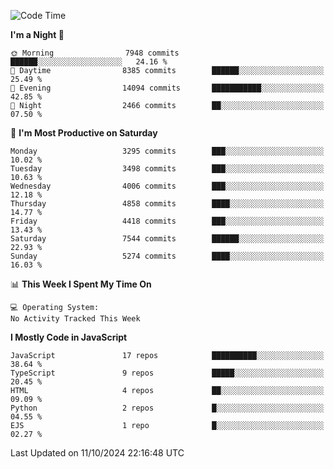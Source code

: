 <!--START_SECTION:waka-->
![Code Time](http://img.shields.io/badge/Code%20Time-3%2C337%20hrs%2038%20mins-blue)

**I'm a Night 🦉** 

```text
🌞 Morning                7948 commits        ██████░░░░░░░░░░░░░░░░░░░   24.16 % 
🌆 Daytime                8385 commits        ██████░░░░░░░░░░░░░░░░░░░   25.49 % 
🌃 Evening                14094 commits       ███████████░░░░░░░░░░░░░░   42.85 % 
🌙 Night                  2466 commits        ██░░░░░░░░░░░░░░░░░░░░░░░   07.50 % 
```
📅 **I'm Most Productive on Saturday** 

```text
Monday                   3295 commits        ███░░░░░░░░░░░░░░░░░░░░░░   10.02 % 
Tuesday                  3498 commits        ███░░░░░░░░░░░░░░░░░░░░░░   10.63 % 
Wednesday                4006 commits        ███░░░░░░░░░░░░░░░░░░░░░░   12.18 % 
Thursday                 4858 commits        ████░░░░░░░░░░░░░░░░░░░░░   14.77 % 
Friday                   4418 commits        ███░░░░░░░░░░░░░░░░░░░░░░   13.43 % 
Saturday                 7544 commits        ██████░░░░░░░░░░░░░░░░░░░   22.93 % 
Sunday                   5274 commits        ████░░░░░░░░░░░░░░░░░░░░░   16.03 % 
```


📊 **This Week I Spent My Time On** 

```text
💻 Operating System: 
No Activity Tracked This Week
```

**I Mostly Code in JavaScript** 

```text
JavaScript               17 repos            ██████████░░░░░░░░░░░░░░░   38.64 % 
TypeScript               9 repos             █████░░░░░░░░░░░░░░░░░░░░   20.45 % 
HTML                     4 repos             ██░░░░░░░░░░░░░░░░░░░░░░░   09.09 % 
Python                   2 repos             █░░░░░░░░░░░░░░░░░░░░░░░░   04.55 % 
EJS                      1 repo              █░░░░░░░░░░░░░░░░░░░░░░░░   02.27 % 
```




 Last Updated on 11/10/2024 22:16:48 UTC
<!--END_SECTION:waka-->

<!--
**likaiqiang/likaiqiang** is a ✨ _special_ ✨ repository because its `README.md` (this file) appears on your GitHub profile.

Here are some ideas to get you started:

- 🔭 I’m currently working on ...
- 🌱 I’m currently learning ...
- 👯 I’m looking to collaborate on ...
- 🤔 I’m looking for help with ...
- 💬 Ask me about ...
- 📫 How to reach me: ...
- 😄 Pronouns: ...
- ⚡ Fun fact: ...
-->
